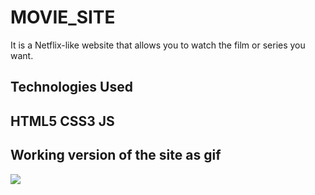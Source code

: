 <h1> MOVIE_SITE </h1>

It is a Netflix-like website that allows you to watch the film or series you want.

<h2> Technologies Used <h2>

HTML5 CSS3 JS

<h2> Working version of the site as gif </h2>

![](ekran.gif)
